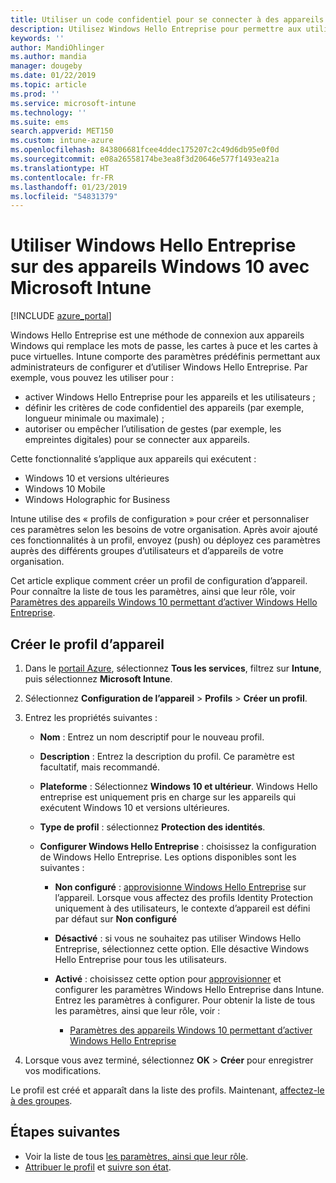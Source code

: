 ```yaml
---
title: Utiliser un code confidentiel pour se connecter à des appareils Windows 10 avec Microsoft Intune – Azure | Microsoft Docs
description: Utilisez Windows Hello Entreprise pour permettre aux utilisateurs de se connecter aux appareils à l’aide d’un code confidentiel, d’une empreinte digitale et plus encore. Créez un profil de configuration de la protection des identités dans Intune pour les appareils Windows 10 avec ces paramètres, et affectez-le à des groupes d’utilisateurs et d’appareils.
keywords: ''
author: MandiOhlinger
ms.author: mandia
manager: dougeby
ms.date: 01/22/2019
ms.topic: article
ms.prod: ''
ms.service: microsoft-intune
ms.technology: ''
ms.suite: ems
search.appverid: MET150
ms.custom: intune-azure
ms.openlocfilehash: 843806681fcee4ddec175207c2c49d6db95e0f0d
ms.sourcegitcommit: e08a26558174be3ea8f3d20646e577f1493ea21a
ms.translationtype: HT
ms.contentlocale: fr-FR
ms.lasthandoff: 01/23/2019
ms.locfileid: "54831379"
---
```

# <a name="use-windows-hello-for-business-on-windows-10-devices-with-microsoft-intune"></a>Utiliser Windows Hello Entreprise sur des appareils Windows 10 avec Microsoft Intune

[!INCLUDE [azure_portal](./includes/azure_portal.md)]

Windows Hello Entreprise est une méthode de connexion aux appareils Windows qui remplace les mots de passe, les cartes à puce et les cartes à puce virtuelles. Intune comporte des paramètres prédéfinis permettant aux administrateurs de configurer et d’utiliser Windows Hello Entreprise. Par exemple, vous pouvez les utiliser pour :

- activer Windows Hello Entreprise pour les appareils et les utilisateurs ;
- définir les critères de code confidentiel des appareils (par exemple, longueur minimale ou maximale) ;
- autoriser ou empêcher l’utilisation de gestes (par exemple, les empreintes digitales) pour se connecter aux appareils.

Cette fonctionnalité s’applique aux appareils qui exécutent :

- Windows 10 et versions ultérieures
- Windows 10 Mobile
- Windows Holographic for Business

Intune utilise des « profils de configuration » pour créer et personnaliser ces paramètres selon les besoins de votre organisation. Après avoir ajouté ces fonctionnalités à un profil, envoyez (push) ou déployez ces paramètres auprès des différents groupes d’utilisateurs et d’appareils de votre organisation.

Cet article explique comment créer un profil de configuration d’appareil. Pour connaître la liste de tous les paramètres, ainsi que leur rôle, voir [Paramètres des appareils Windows 10 permettant d’activer Windows Hello Entreprise](identity-protection-windows-settings.md).

## <a name="create-the-device-profile"></a>Créer le profil d’appareil

1. Dans le [portail Azure](https://portal.azure.com), sélectionnez **Tous les services**, filtrez sur **Intune**, puis sélectionnez **Microsoft Intune**.
2. Sélectionnez **Configuration de l’appareil** > **Profils** > **Créer un profil**.
3. Entrez les propriétés suivantes :

    - **Nom** : Entrez un nom descriptif pour le nouveau profil.
    - **Description** : Entrez la description du profil. Ce paramètre est facultatif, mais recommandé.
    - **Plateforme** : Sélectionnez **Windows 10 et ultérieur**. Windows Hello entreprise est uniquement pris en charge sur les appareils qui exécutent Windows 10 et versions ultérieures.
    - **Type de profil** : sélectionnez **Protection des identités**.
    - **Configurer Windows Hello Entreprise** : choisissez la configuration de Windows Hello Entreprise. Les options disponibles sont les suivantes :

        - **Non configuré** : [approvisionne Windows Hello Entreprise](https://docs.microsoft.com/windows/security/identity-protection/hello-for-business/hello-how-it-works-provisioning) sur l’appareil. Lorsque vous affectez des profils Identity Protection uniquement à des utilisateurs, le contexte d’appareil est défini par défaut sur **Non configuré**
        - **Désactivé** : si vous ne souhaitez pas utiliser Windows Hello Entreprise, sélectionnez cette option. Elle désactive Windows Hello Entreprise pour tous les utilisateurs.
        - **Activé** : choisissez cette option pour [approvisionner]((https://docs.microsoft.com/windows/security/identity-protection/hello-for-business/hello-how-it-works-provisioning)) et configurer les paramètres Windows Hello Entreprise dans Intune. Entrez les paramètres à configurer. Pour obtenir la liste de tous les paramètres, ainsi que leur rôle, voir :

            - [Paramètres des appareils Windows 10 permettant d’activer Windows Hello Entreprise](identity-protection-windows-settings.md)

4. Lorsque vous avez terminé, sélectionnez **OK** > **Créer** pour enregistrer vos modifications.

Le profil est créé et apparaît dans la liste des profils. Maintenant, [affectez-le à des groupes](device-profile-assign.md).

<!--  Removing image as part of design review; retaining source until we known the disposition.

## Example of device restriction settings

In this high-level example, you'll create a device restriction policy that blocks the use of the built-in camera app on Android devices.

![How to disable the camera on Android devices](./media/disable-android-camera.png)

-->

## <a name="next-steps"></a>Étapes suivantes

- Voir la liste de tous [les paramètres, ainsi que leur rôle](identity-protection-windows-settings.md).
- [Attribuer le profil](device-profile-assign.md) et [suivre son état](device-profile-monitor.md).